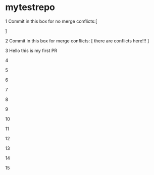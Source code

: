 # mytestrepo

1
Commit in this box for no merge conflicts:[



]

2
Commit in this box for merge conflicts: [ there are conflicts here!!!
]

3 Hello this is my first PR

4

5

6

7

8

9

10

11

12

13

14

15
